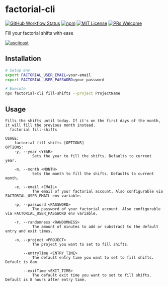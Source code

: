# factorial-cli

[![GitHub Workflow Status](https://img.shields.io/github/actions/workflow/status/DanielRamosAcosta/factorial-cli/ci.yml?branch=main)](https://github.com/DanielRamosAcosta/factorial-cli/actions)
[![npm](https://img.shields.io/npm/v/factorial-cli)](https://www.npmjs.com/package/factorial-cli)
[![MIT License](https://img.shields.io/badge/license-MIT-blue.svg)](https://github.com/DanielRamosAcosta/factorial-cli/blob/main/LICENSE)
[![PRs Welcome](https://img.shields.io/badge/PRs-welcome-brightgreen.svg)](http://makeapullrequest.com)

Fill your factorial shifts with ease

[![asciicast](https://asciinema.org/a/pbJ7VoYhm4NsW7qv9XRaS3Uzk.svg)](https://asciinema.org/a/pbJ7VoYhm4NsW7qv9XRaS3Uzk)

## Installation

```sh
# Setup env
export FACTORIAL_USER_EMAIL=your-email
export FACTORIAL_USER_PASSWORD=your-password

# Execute
npx factorial-cli fill-shifts --project ProjectName
```

## Usage

```
Fills the shifts until today. If it's on the first days of the month, it will fill the previous month instead.
  factorial fill-shifts

USAGE:
    factorial fill-shifts [OPTIONS]
OPTIONS:
    -y, --year <YEAR>
            Sets the year to fill the shifts. Defaults to current year.

    -m, --month <MONTH>
            Sets the month to fill the shifts. Defaults to current month.

    -e, --email <EMAIL>
            The email of your factorial account. Also configurable via FACTORIAL_USER_EMAIL env variable.

    -p, --password <PASSWORD>
            The password of your factorial account. Also configurable via FACTORIAL_USER_PASSWORD env variable.

    -r, --randomness <RANDOMNESS>
            The amount of minutes to add or substract to the default entry and exit times.
    
    -o, --project <PROJECT>
            The project you want to set to fill shifts.

        --entryTime <ENTRY_TIME>
            The default entry time you want to set to fill shifts. Default is 8am.
        
        --exitTime <EXIT_TIME>
            The default exit time you want to set to fill shifts. Default is 8 hours after entry time.
```
